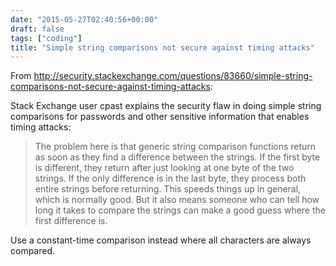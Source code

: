 ```yaml
---
date: "2015-05-27T02:40:56+00:00"
draft: false
tags: ["coding"]
title: "Simple string comparisons not secure against timing attacks"
---
```

From http://security.stackexchange.com/questions/83660/simple-string-comparisons-not-secure-against-timing-attacks:

Stack Exchange user cpast explains the security flaw in doing simple string comparisons for passwords and other sensitive information that enables timing attacks:

>The problem here is that generic string comparison functions return as soon as they find a difference between the strings. If the first byte is different, they return after just looking at one byte of the two strings. If the only difference is in the last byte, they process both entire strings before returning. This speeds things up in general, which is normally good. But it also means someone who can tell how long it takes to compare the strings can make a good guess where the first difference is.

Use a constant-time comparison instead where all characters are always compared.
